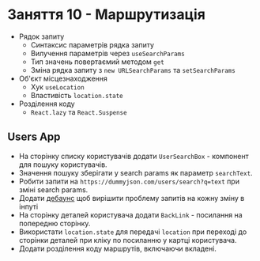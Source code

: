 # Заняття 10 - Маршрутизація

- Рядок запиту
  - Синтаксис параметрів рядка запиту
  - Вилучення параметрів через `useSearchParams`
  - Тип значень повертаємий методом `get`
  - Зміна рядка запиту з `new URLSearchParams` та `setSearchParams`
- Об'єкт місцезнаходження
  - Хук `useLocation`
  - Властивість `location.state`
- Розділення коду
  - `React.lazy` та `React.Suspense`

## Users App

- На сторінку списку користувачів додати `UserSearchBox` - компонент для пошуку користувачів.
- Значення пошуку зберігати у search params як параметр `searchText`.
- Робити запити на `https://dummyjson.com/users/search?q=text` при зміні search params.
- Додати [дебаунс](https://github.com/xnimorz/use-debounce) щоб вирішити проблему запитів на кожну зміну в інпуті
- На сторінку деталей користувача додати `BackLink` - посилання на попередню сторінку.
- Використати `location.state` для передачі `location` при переході до сторінки деталей при кліку по посиланню у картці користувача.
- Додати розділення коду маршрутів, включаючи вкладені.
